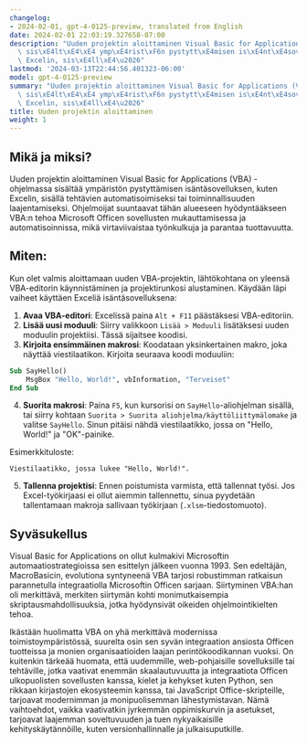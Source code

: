 ```yaml
---
changelog:
- 2024-02-01, gpt-4-0125-preview, translated from English
date: 2024-02-01 22:03:19.327658-07:00
description: "Uuden projektin aloittaminen Visual Basic for Applications (VBA) -ohjelmassa\
  \ sis\xE4lt\xE4\xE4 ymp\xE4rist\xF6n pystytt\xE4misen is\xE4nt\xE4sovelluksen, kuten\
  \ Excelin, sis\xE4ll\xE4\u2026"
lastmod: '2024-03-13T22:44:56.401323-06:00'
model: gpt-4-0125-preview
summary: "Uuden projektin aloittaminen Visual Basic for Applications (VBA) -ohjelmassa\
  \ sis\xE4lt\xE4\xE4 ymp\xE4rist\xF6n pystytt\xE4misen is\xE4nt\xE4sovelluksen, kuten\
  \ Excelin, sis\xE4ll\xE4\u2026"
title: Uuden projektin aloittaminen
weight: 1
---
```


## Mikä ja miksi?

Uuden projektin aloittaminen Visual Basic for Applications (VBA) -ohjelmassa sisältää ympäristön pystyttämisen isäntäsovelluksen, kuten Excelin, sisällä tehtävien automatisoimiseksi tai toiminnallisuuden laajentamiseksi. Ohjelmoijat suuntaavat tähän alueeseen hyödyntääkseen VBA:n tehoa Microsoft Officen sovellusten mukauttamisessa ja automatisoinnissa, mikä virtaviivaistaa työnkulkuja ja parantaa tuottavuutta.

## Miten:

Kun olet valmis aloittamaan uuden VBA-projektin, lähtökohtana on yleensä VBA-editorin käynnistäminen ja projektirunkosi alustaminen. Käydään läpi vaiheet käyttäen Exceliä isäntäsovelluksena:

1. **Avaa VBA-editori**: Excelissä paina `Alt + F11` päästäksesi VBA-editoriin.
2. **Lisää uusi moduuli**: Siirry valikkoon `Lisää > Moduuli` lisätäksesi uuden moduulin projektiisi. Tässä sijaitsee koodisi.
3. **Kirjoita ensimmäinen makrosi**: Koodataan yksinkertainen makro, joka näyttää viestilaatikon. Kirjoita seuraava koodi moduuliin:

```vb
Sub SayHello()
    MsgBox "Hello, World!", vbInformation, "Terveiset"
End Sub
```

4. **Suorita makrosi**: Paina `F5`, kun kursorisi on `SayHello`-aliohjelman sisällä, tai siirry kohtaan `Suorita > Suorita aliohjelma/käyttöliittymälomake` ja valitse `SayHello`. Sinun pitäisi nähdä viestilaatikko, jossa on "Hello, World!" ja "OK"-painike.

Esimerkkituloste:

```plaintext
Viestilaatikko, jossa lukee "Hello, World!".
```

5. **Tallenna projektisi**: Ennen poistumista varmista, että tallennat työsi. Jos Excel-työkirjaasi ei ollut aiemmin tallennettu, sinua pyydetään tallentamaan makroja sallivaan työkirjaan (`.xlsm`-tiedostomuoto).

## Syväsukellus

Visual Basic for Applications on ollut kulmakivi Microsoftin automaatiostrategioissa sen esittelyn jälkeen vuonna 1993. Sen edeltäjän, MacroBasicin, evolutiona syntyneenä VBA tarjosi robustimman ratkaisun parannetulla integraatiolla Microsoftin Officen sarjaan. Siirtyminen VBA:han oli merkittävä, merkiten siirtymän kohti monimutkaisempia skriptausmahdollisuuksia, jotka hyödynsivät oikeiden ohjelmointikielten tehoa.

Ikästään huolimatta VBA on yhä merkittävä modernissa toimistoympäristössä, suurelta osin sen syvän integraation ansiosta Officen tuotteissa ja monien organisaatioiden laajan perintökoodikannan vuoksi. On kuitenkin tärkeää huomata, että uudemmille, web-pohjaisille sovelluksille tai tehtäville, jotka vaativat enemmän skaalautuvuutta ja integraatiota Officen ulkopuolisten sovellusten kanssa, kielet ja kehykset kuten Python, sen rikkaan kirjastojen ekosysteemin kanssa, tai JavaScript Office-skripteille, tarjoavat modernimman ja monipuolisemman lähestymistavan. Nämä vaihtoehdot, vaikka vaativatkin jyrkemmän oppimiskurvin ja asetukset, tarjoavat laajemman soveltuvuuden ja tuen nykyaikaisille kehityskäytännöille, kuten versionhallinnalle ja julkaisuputkille.
